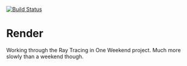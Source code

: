 [![Build Status](https://travis-ci.org/rncry/render.svg?branch=master)](https://travis-ci.org/rncry/render)

# Render

Working through the Ray Tracing in One Weekend project. Much more slowly than a weekend though.

